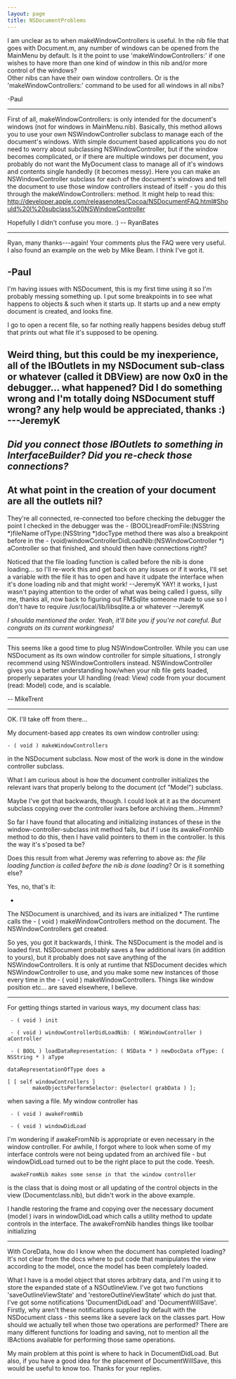 ```yaml
---
layout: page
title: NSDocumentProblems
---
```


I am unclear as to when     makeWindowControllers is useful.  In the nib file that goes with Document.m, any number of windows 
can be opened from the MainMenu by default. Is it the point to use 'makeWindowControllers:'
 if one wishes to have more than one kind of window in this nib and/or more control of the windows?  
Other nibs can have their own window controllers.  Or is the 'makeWindowControllers:' command to be used for 
all windows in all nibs?

-Paul

----

First of all,     makeWindowControllers: is only intended for the document's windows (not for windows in MainMenu.nib). Basically, this method allows you to use your own NSWindowController subclass to manage each of the document's windows. With simple document based applications you do not need to worry about subclassing NSWindowController, but if the window becomes complicated, or if there are multiple windows per document, you probably do not want the MyDocument class to manage all of it's windows and contents single handedly (it becomes messy). Here you can make an NSWindowController subclass for each of the document's windows and tell the document to use those window controllers instead of itself - you do this through the     makeWindowControllers: method. It might help to read this: http://developer.apple.com/releasenotes/Cocoa/NSDocumentFAQ.html#Should%20I%20subclass%20NSWindowController

Hopefully I didn't confuse you more. :) -- RyanBates

----

Ryan, many thanks---again!  Your comments plus the FAQ were very useful.  I also found an example on the web by Mike Beam. I think I've got it.

-Paul
----

I'm having issues with NSDocument, this is my first time using it so I'm probably messing something up.
I put some breakpoints in to see what happens to objects & such when it starts up. It starts up and a new empty document is created, and looks fine.

I go to open a recent file, so far nothing really happens besides debug stuff that prints out what file it's supposed to be opening.

Weird thing, but this could be my inexperience, all of the IBOutlets in my NSDocument sub-class or whatever (called it DBView) are now 0x0 in the debugger...
what happened? Did I do something wrong and I'm totally doing NSDocument stuff wrong?
 any help would be appreciated, thanks :)
 ---JeremyK
 ----
 *Did you connect those IBOutlets to something in InterfaceBuilder? Did you re-check those connections?*
----
At what point in the creation of your document are all the outlets nil?
----
They're all connected, re-connected too before checking the debugger
the point I checked in the debugger was the - (BOOL)readFromFile:(NSString *)fileName ofType:(NSString *)docType method
there was also a breakpoint before in the - (void)windowControllerDidLoadNib:(NSWindowController *) aController
so that finished, and should then have connections right?

Noticed that the file loading function is called before the nib is done loading... so I'll re-work this and get back on any issues or if it works, I'll set a variable with the file it has to open and have it udpate the interface when it's done loading nib and that might work!
--JeremyK
YAY! it works, I just wasn't paying attention to the order of what was being called I guess, silly me, thanks all, now back to figuring out FMSqlite someone made to use so I don't have to require /usr/local/lib/libsqlite.a or whatever --JeremyK

*I shoulda mentioned the order. Yeah, it'll bite you if you're not careful. But congrats on its current workingness!*

----

This seems like a good time to plug NSWindowController. While you can use NSDocument as its own window controller for simple situations, I strongly recommend using NSWindowControllers instead. NSWindowController gives you a better understanding how/when your nib file gets loaded, properly separates your UI handling (read: View) code from your document (read: Model) code, and is scalable.

-- MikeTrent

----

OK. I'll take off from there...

My document-based app creates its own window controller using:

    - ( void ) makeWindowControllers

in the NSDocument subclass. Now most of the work is done in the window controller subclass.

What I am curious about is how the document controller initializes the relevant ivars that properly belong to the document (cf "Model") subclass.

Maybe I've got that backwards, though. I could look at it as the document subclass copying over the controller ivars before archiving them...Hmmm?

So far I have found that allocating and initializing instances of these in the window-controller-subclass     init method fails, but if I use its     awakeFromNib
method to do this, then I have valid pointers to them in the controller. Is this the way it's s'posed ta be?

Does this result from what Jeremy was referring to above as: *the file loading function is called before the nib is done loading*? Or is it something else?


Yes, no, that's it:

*
The NSDocument is unarchived, and its ivars are initialized
*
The runtime calls the     - ( void ) makeWindowControllers method on the document. The NSWindowControllers get created.


So yes, you got it backwards, I think. The NSDocument is the model and is loaded first. NSDocument probably saves a few additional ivars (in addition to yours), but it probably does not save anything of the NSWindowControllers. It is only at runtime that NSDocument decides which NSWindowController to use, and you make some new instances of those every time in the      - ( void ) makeWindowControllers. Things like window position etc... are saved elsewhere, I believe.

----

For getting things started in various ways, my document class has:

     - ( void ) init 

     - ( void ) windowControllerDidLoadNib: ( NSWindowController ) aController 

     - ( BOOL ) loadDataRepresentation: ( NSData * ) newDocData ofType: ( NSString * ) aType 

    dataRepresentationOfType does a

    [ [ self windowControllers ]
			makeObjectsPerformSelector: @selector( grabData ) ];

when saving a file. My window controller has

     - ( void ) awakeFromNib 

     - ( void ) windowDidLoad 

I'm wondering if     awakeFromNib is appropriate or even necessary in the window controller. For awhile, I forgot where to look when some of my
interface controls were not being updated from an archived file - but     windowDidLoad turned out to be the right place to put the code. Yeesh.

     awakeFromNib makes some sense in that the window controller
is the class that is doing most or all updating of the control objects in the view (Documentclass.nib), but didn't work in the above example.

I handle restoring the frame and copying over the necessary document (model ) ivars in     windowDidLoad which calls a utility method to update controls
in the interface. The     awakeFromNib handles things like toolbar initializing

----

With CoreData, how do I know when the document has completed loading? It's not clear from the docs where to put code that manipulates the view according to the model, once the model has been completely loaded. 

What I have is a model object that stores arbitrary data, and I'm using it to store the expanded state of a NSOutlineView. I've got two functions 'saveOutlineViewState' and 'restoreOutlineViewState' which do just that. I've got some notifications 'DocumentDidLoad' and 'DocumentWillSave'. Firstly, why aren't these notifications supplied by default with the NSDocument class - this seems like a severe lack on the classes part. How should we actually tell when those two operations are performed? There are many different functions for loading and saving, not to mention all the IBActions available for performing those same operations.

My main problem at this point is where to hack in DocumentDidLoad. But also, if you have a good idea for the placement of DocumentWillSave, this would be useful to know too. Thanks for your replies.

